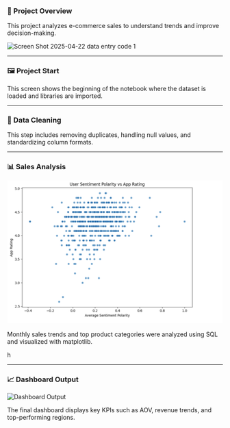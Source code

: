  


### 📍 Project Overview    
This project analyzes e-commerce sales to understand trends and improve decision-making.





[
](https://github.com/shedar97/Google-Play-store/blob/main/data%20entry%20screenshots.png/Screen%20Shot%202025-04-22%20data%20entry%20code%201.png?raw=true)



<img width="1056" alt="Screen Shot 2025-04-22 data entry code 1" src="https://github.com/user-attachments/assets/85ea52b6-1450-4583-bdd3-528c0efcce75" />




---

### 🖼️  Project Start 


This screen shows the beginning of the notebook where the dataset is loaded and libraries are imported.















---

### 🧹    Data Cleaning


This step includes removing duplicates, handling null values, and standardizing column formats.














---

### 📊  Sales Analysis
![Sales Analysis](https://github.com/shedar97/Google-Play-store/blob/main/data%20entry%20screenshots.png/Screen%20Shot%202025-04-22%20at%2011.04.37%20PM.png?raw=true,https://github.com/shedar97/Google-Play-store/blob/main/data%20entry%20screenshots.png/Screen%20Shot%202025-04-22%20at%2011.03.38%20PM.png?raw=true,https://github.com/shedar97/Google-Play-store/blob/main/data%20entry%20screenshots.png/Screen%20Shot%202025-04-22%20at%2011.01.57%20PM.png?raw=true,https://github.com/shedar97/Google-Play-store/blob/main/data%20entry%20screenshots.png/Screen%20Shot%202025-04-22%20at%2011.02.39%20PM.png?raw=true,https://github.com/shedar97/Google-Play-store/blob/main/data%20entry%20screenshots.png/Screen%20Shot%202025-04-22%20at%2011.05.22%20PM.png?raw=true)

Monthly sales trends and top product categories were analyzed using SQL and visualized with matplotlib.



h














---

### 📈  Dashboard Output
![Dashboard Output](images/dashboard.png)

The final dashboard displays key KPIs such as AOV, revenue trends, and top-performing regions.






















